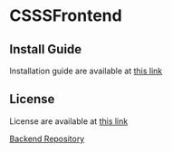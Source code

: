 # CSSSFrontend


## Install Guide
Installation guide are available at [this link](./INSTALL.md)

## License
License are available at [this link](./LICENSE)



[Backend Repository](https://github.com/CSSSTeam/CSSSBackend)
